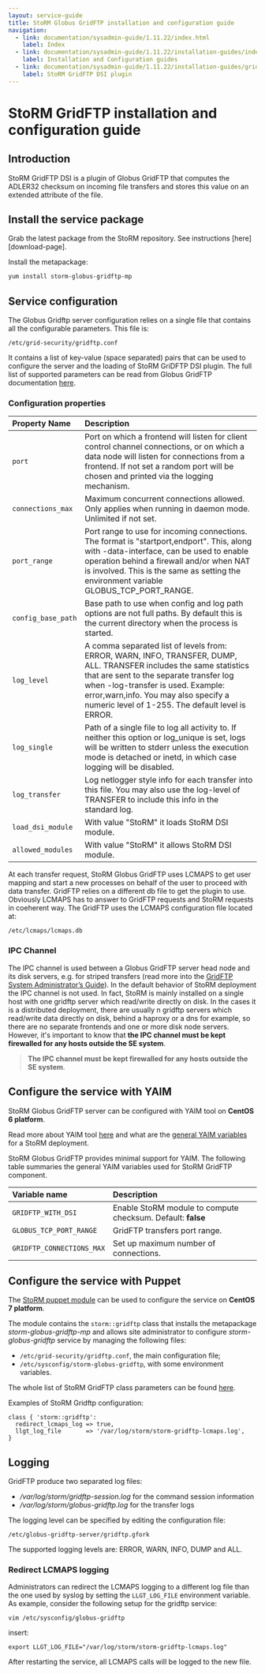 ```yaml
---
layout: service-guide
title: StoRM Globus GridFTP installation and configuration guide
navigation:
  - link: documentation/sysadmin-guide/1.11.22/index.html
    label: Index
  - link: documentation/sysadmin-guide/1.11.22/installation-guides/index.html
    label: Installation and Configuration guides
  - link: documentation/sysadmin-guide/1.11.22/installation-guides/gridftp/index.html
    label: StoRM GridFTP DSI plugin
---
```


# StoRM GridFTP installation and configuration guide

## Introduction

StoRM GridFTP DSI is a plugin of Globus GridFTP that computes the ADLER32 checksum on incoming file transfers and stores this value on an extended attribute of the file.

## Install the service package

Grab the latest package from the StoRM repository. See instructions
[here][download-page].

Install the metapackage:

```bash
yum install storm-globus-gridftp-mp
```

## Service configuration

The Globus Gridftp server configuration relies on a single file that contains all the configurable parameters. This file is:

```
/etc/grid-security/gridftp.conf
```

It contains a list of key-value (space separated) pairs that can be used to configure the server and the loading of StoRM GriDFTP DSI plugin. The full list of supported parameters can be read from Globus GridFTP documentation [here](https://gridcf.org/gct-docs/6.2/gridftp/admin/index.html#gridftp-configuring).

### Configuration properties

|   Property Name    |   Description     |
|:-------------------|:------------------|
| `port`             | Port on which a frontend will listen for client control channel connections, or on which a data node will listen for connections from a frontend. If not set a random port will be chosen and printed via the logging mechanism.
| `connections_max`  | Maximum concurrent connections allowed. Only applies when running in daemon mode. Unlimited if not set.
| `port_range`       | Port range to use for incoming connections. The format is "startport,endport". This, along with -data-interface, can be used to enable operation behind a firewall and/or when NAT is involved. This is the same as setting the environment variable GLOBUS\_TCP\_PORT\_RANGE.
| `config_base_path` | Base path to use when config and log path options are not full paths. By default this is the current directory when the process is started.
| `log_level`        | A comma separated list of levels from: ERROR, WARN, INFO, TRANSFER, DUMP, ALL. TRANSFER includes the same statistics that are sent to the separate transfer log when -log-transfer is used. Example: error,warn,info. You may also specify a numeric level of 1-255. The default level is ERROR.
| `log_single`       | Path of a single file to log all activity to. If neither this option or log_unique is set, logs will be written to stderr unless the execution mode is detached or inetd, in which case logging will be disabled.
| `log_transfer`     | Log netlogger style info for each transfer into this file. You may also use the log-level of TRANSFER to include this info in the standard log.
| `load_dsi_module` | With value "StoRM" it loads StoRM DSI module.
| `allowed_modules` | With value "StoRM" it allows StoRM DSI module.


At each transfer request, StoRM Globus GridFTP uses LCMAPS to get user mapping and start a new processes on behalf of the user to proceed with data transfer. GridFTP relies on a different db file to get the plugin to use. Obviously LCMAPS has to
answer to GridFTP requests and StoRM requests in coeherent way. The GridFTP uses the LCMAPS configuration file located at:

```
/etc/lcmaps/lcmaps.db
```

### IPC Channel

The IPC channel is used between a Globus GridFTP server head node and its disk servers, e.g. for striped transfers (read more into the [GridFTP System Administrator’s Guide][gridftp-admin-striped]).
In the default behavior of StoRM deployment the IPC channel is not used.
In fact, StoRM is mainly installed on a single host with one gridftp server which read/write directly on disk.
In the cases it is a distributed deployment, there are usually n gridftp servers which read/write data directly on disk, behind a haproxy or a dns for example, so there are no separate frontends and one or more disk node servers.
However, it's important to know that **the IPC channel must be kept firewalled for any hosts outside the SE system**.

> **The IPC channel must be kept firewalled for any hosts outside the SE system**.

## Configure the service with YAIM

StoRM Globus GridFTP server can be configured with YAIM tool on **CentOS 6 platform**.

Read more about YAIM tool [here][yaim-configuration-tool] and what are the [general YAIM variables][general-yaim-variables] for a StoRM deployment.

StoRM Globus GridFTP provides minimal support for YAIM. The following table summaries the general YAIM variables used for StoRM GridFTP component.

| Variable name             | Description                                                 |
|:--------------------------|:------------------------------------------------------------|
| `GRIDFTP_WITH_DSI`        | Enable StoRM module to compute checksum. Default: **false** |
| `GLOBUS_TCP_PORT_RANGE`   | GridFTP transfers port range.                               |
| `GRIDFTP_CONNECTIONS_MAX` | Set up maximum number of connections.                       |

## Configure the service with Puppet

The [StoRM puppet module][storm-puppet] can be used to configure the service on **CentOS 7 platform**. 

The module contains the `storm::gridftp` class that installs the metapackage _storm-globus-gridftp-mp_ and allows site administrator to configure _storm-globus-gridftp_ service by managing the following files:

- `/etc/grid-security/gridftp.conf`, the main configuration file;
- `/etc/sysconfig/storm-globus-gridftp`, with some environment variables.

The whole list of StoRM GridFTP class parameters can be found [here](https://italiangrid.github.io/storm-puppet-module/puppet_classes/storm_3A_3Agridftp.html).

Examples of StoRM Gridftp configuration:

```puppet
class { 'storm::gridftp':
  redirect_lcmaps_log => true,
  llgt_log_file       => '/var/log/storm/storm-gridftp-lcmaps.log',
}
```

## Logging

GridFTP produce two separated log files:

- */var/log/storm/gridftp-session.log* for the command session information
- */var/log/storm/globus-gridftp.log* for the transfer logs

The logging level can be specified by editing the configuration file:

    /etc/globus-gridftp-server/gridftp.gfork

The supported logging levels are: ERROR, WARN, INFO, DUMP and ALL.

### Redirect LCMAPS logging

Administrators can redirect the LCMAPS logging to a different log file than the one used by syslog by setting the `LLGT_LOG_FILE` environment variable.
As example, consider the following setup for the gridftp service:

    vim /etc/sysconfig/globus-gridftp

insert:

    export LLGT_LOG_FILE="/var/log/storm/storm-gridftp-lcmaps.log"

After restarting the service, all LCMAPS calls will be logged to the new file.


[yaim-configuration-tool]: {{site.baseurl}}/documentation/sysadmin-guide/1.11.20/installation-guides/common/yaim-configuration-tool.html
[general-yaim-variables]: {{site.baseurl}}/documentation/sysadmin-guide/1.11.20/installation-guides/common/general-yaim-variables.html

[gridftp-admin-striped]: http://toolkit.globus.org/toolkit/docs/6.0/gridftp/admin/index.html#gridftp-admin-striped
[storm-puppet]: https://forge.puppet.com/cnafsd/storm
